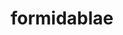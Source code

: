 ---
title: formidablae
github: https://github.com/formidablae
mode: dark
transition: 3s
archetype:
  - Little Bit of Everything
---